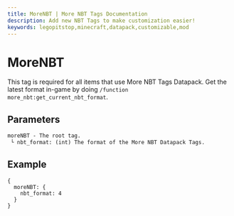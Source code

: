 ```yaml
---
title: MoreNBT | More NBT Tags Documentation
description: Add new NBT Tags to make customization easier!
keywords: legopitstop,minecraft,datapack,customizable,mod
---
```


# MoreNBT

This tag is required for all items that use More NBT Tags Datapack. Get the latest format in-game by doing `/function more_nbt:get_current_nbt_format`.

## Parameters

```txt
moreNBT - The root tag.
 └ nbt_format: (int) The format of the More NBT Datapack Tags.
```

## Example

```snbt
{
  moreNBT: {
    nbt_format: 4
  }
}
```
